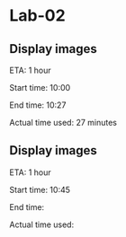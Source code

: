 # Lab-02

## Display images
ETA: 1 hour

Start time: 10:00

End time: 10:27

Actual time used: 27 minutes


## Display images
ETA: 1 hour

Start time: 10:45

End time: 

Actual time used: 



